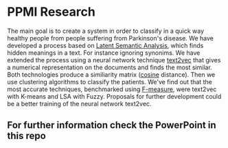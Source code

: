 # PPMI Research
The main goal is to create a system in order to classify in a quick way healthy people from  people suffering from Parkinson's disease.
We have developed a process based on [Latent Semantic Analysis](https://en.wikipedia.org/wiki/Latent_semantic_analysis), which finds hidden meanings in a text. For instance ignoring synonims.
We have extended the process using a neural network technique [text2vec](http://text2vec.org/) that gives a numerical representation on the documents and finds the most similar.
Both technologies produce a similiarity matrix ([cosine](https://en.wikipedia.org/wiki/Cosine_similarity) distance). Then we use clustering algorithms to classify the patients.
We've find out that the most accurate techniques, benchmarked using [F-measure](https://en.wikipedia.org/wiki/F1_score), were text2vec with K-means and LSA with Fuzzy.
Proposals for further development could be a better training of the neural network text2vec.

## For further information check the PowerPoint in this repo
